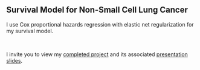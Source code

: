 ## Survival Model for Non-Small Cell Lung Cancer

I use Cox proportional hazards regression with elastic net regularization for my survival model.

<br>

I invite you to view my [completed project](https://joe-aquino.github.io/survival_analysis) and its associated [presentation slides](https://github.com/joe-aquino/survival_analysis/blob/master/Survival_Slides.pdf).
